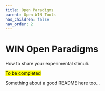 ```yaml
---
title: Open Paradigms
parent: Open WIN Tools
has_children: false
nav_order: 2
---
```


# WIN Open Paradigms
How to share your experimental stimuli.

<mark>To be completed</mark>

Something about a good README here too...
